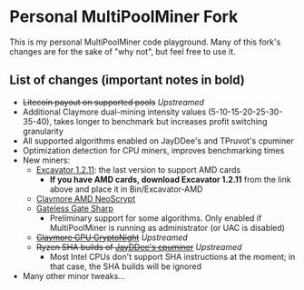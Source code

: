 # Personal MultiPoolMiner Fork

This is my personal MultiPoolMiner code playground. Many of this fork's changes are for the sake of "why not", but feel free to use it.

## List of changes (important notes in bold)

* ~~Litecoin payout on supported pools~~ *Upstreamed*
* Additional Claymore dual-mining intensity values (5-10-15-20-25-30-35-40), takes longer to benchmark but increases profit switching granularity
* All supported algorithms enabled on JayDDee's and TPruvot's cpuminer
* Optimization detection for CPU miners, improves benchmarking times
* New miners:
  * [Excavator 1.2.11](https://github.com/nicehash/excavator/releases/tag/v1.2.11a): the last version to support AMD cards
    * **If you have AMD cards, download Excavator 1.2.11** from the link above and place it in Bin/Excavator-AMD
  * [Claymore AMD NeoScrypt](https://bitcointalk.org/index.php?topic=3012600.0)
  * [Gateless Gate Sharp](https://github.com/zawawawa/GatelessGateSharp)
    * Preliminary support for some algorithms. Only enabled if MultiPoolMiner is running as administrator (or UAC is disabled)
  * ~~[Claymore CPU CryptoNight](https://bitcointalk.org/index.php?topic=647251.0)~~ *Upstreamed*
  * ~~Ryzen SHA builds of [JayDDee's cpuminer](https://github.com/JayDDee/cpuminer-opt)~~ *Upstreamed*
    * Most Intel CPUs don't support SHA instructions at the moment; in that case, the SHA builds will be ignored
* Many other minor tweaks...
